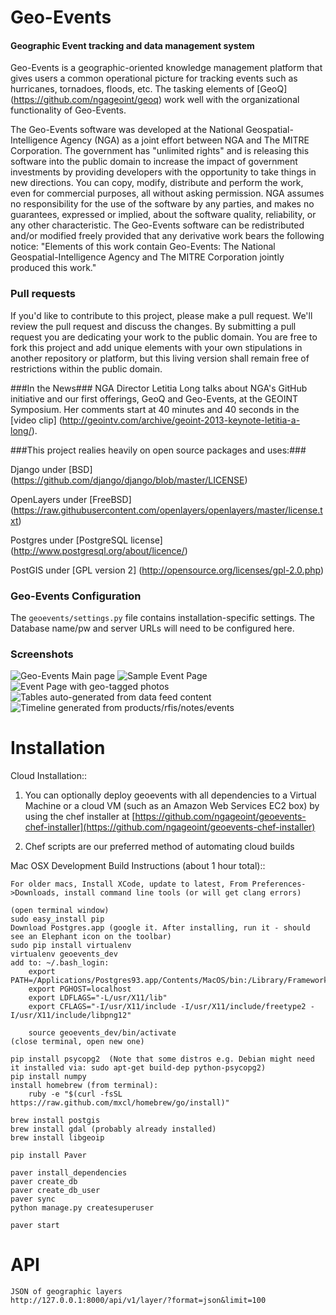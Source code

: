 Geo-Events
=======

#### Geographic Event tracking and data management system ####

Geo-Events is a geographic-oriented knowledge management platform that gives users a common operational picture for tracking events such as hurricanes, tornadoes, floods, etc.  The tasking elements of [GeoQ]  (https://github.com/ngageoint/geoq) work well with the organizational functionality of Geo-Events.    

The Geo-Events software was developed at the National Geospatial-Intelligence Agency (NGA) as a joint effort between NGA and The MITRE Corporation. The government has "unlimited rights" and is releasing this software into the public domain to increase the impact of government investments by providing developers with the opportunity to take things in new directions.  You can copy, modify, distribute and perform the work, even for commercial purposes, all without asking permission.  NGA assumes no responsibility for the use of the software by any parties, and makes no guarantees, expressed or implied, about the software quality, reliability, or any other characteristic.  The Geo-Events software can be redistributed and/or modified freely provided that any derivative work bears the following notice: "Elements of this work contain Geo-Events: The National Geospatial-Intelligence Agency and The MITRE Corporation jointly produced this work."

### Pull requests ###

If you'd like to contribute to this project, please make a pull request. We'll review the pull request and discuss the changes. By submitting a pull request you are dedicating your work to the public domain.  You are free to fork this project and add unique elements with your own stipulations in another repository or platform, but this living version shall remain free of restrictions within the public domain.  

###In the News###
NGA Director Letitia Long talks about NGA's GitHub initiative and our first offerings, GeoQ and Geo-Events, at the GEOINT Symposium.  Her comments start at 40 minutes and 40 seconds in the [video clip] (http://geointv.com/archive/geoint-2013-keynote-letitia-a-long/).


###This project realies heavily on open source packages and uses:###

Django under [BSD] (https://github.com/django/django/blob/master/LICENSE)

OpenLayers under [FreeBSD] (https://raw.githubusercontent.com/openlayers/openlayers/master/license.txt)

Postgres under [PostgreSQL license] (http://www.postgresql.org/about/licence/)

PostGIS under [GPL version 2] (http://opensource.org/licenses/gpl-2.0.php)


### Geo-Events Configuration ###

The ``geoevents/settings.py`` file contains installation-specific settings. The Database name/pw and server URLs will need to be configured here.

### Screenshots ###

![Geo-Events Main page](https://cloud.githubusercontent.com/assets/147580/2809374/4021437e-cd6b-11e3-9c60-32030cfee63f.png)
![Sample Event Page](https://cloud.githubusercontent.com/assets/147580/2809375/402542bc-cd6b-11e3-97b0-2c53669c13ff.png)
![Event Page with geo-tagged photos](https://cloud.githubusercontent.com/assets/147580/2809376/402590aa-cd6b-11e3-83c9-e3bdf49bf491.png)
![Tables auto-generated from data feed content](https://cloud.githubusercontent.com/assets/147580/2809377/4025c638-cd6b-11e3-8dbe-cd5b97c32da7.png)
![Timeline generated from products/rfis/notes/events](https://cloud.githubusercontent.com/assets/147580/2809378/40279a76-cd6b-11e3-8693-a43c5c5a3fb7.png)


Installation
============

Cloud Installation::

1. You can optionally deploy geoevents with all dependencies to a Virtual Machine or a cloud VM (such as an Amazon Web Services EC2 box) by using the chef installer at [https://github.com/ngageoint/geoevents-chef-installer](https://github.com/ngageoint/geoevents-chef-installer)

2. Chef scripts are our preferred method of automating cloud builds


Mac OSX Development Build Instructions (about 1 hour total)::

    For older macs, Install XCode, update to latest, From Preferences->Downloads, install command line tools (or will get clang errors)

    (open terminal window)
    sudo easy_install pip
    Download Postgres.app (google it. After installing, run it - should see an Elephant icon on the toolbar)
    sudo pip install virtualenv
    virtualenv geoevents_dev
    add to: ~/.bash_login:
        export PATH=/Applications/Postgres93.app/Contents/MacOS/bin:/Library/Frameworks/Python.framework/Versions/Current/bin:$PATH
        export PGHOST=localhost
        export LDFLAGS="-L/usr/X11/lib"
        export CFLAGS="-I/usr/X11/include -I/usr/X11/include/freetype2 -I/usr/X11/include/libpng12"

        source geoevents_dev/bin/activate
    (close terminal, open new one)

    pip install psycopg2  (Note that some distros e.g. Debian might need it installed via: sudo apt-get build-dep python-psycopg2)
    pip install numpy
    install homebrew (from terminal):
        ruby -e "$(curl -fsSL https://raw.github.com/mxcl/homebrew/go/install)"

    brew install postgis
    brew install gdal (probably already installed)
    brew install libgeoip

    pip install Paver

    paver install_dependencies
    paver create_db
    paver create_db_user
    paver sync
    python manage.py createsuperuser

    paver start

API
===

    JSON of geographic layers
    http://127.0.0.1:8000/api/v1/layer/?format=json&limit=100

